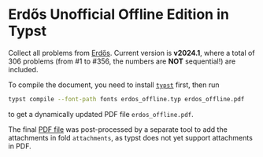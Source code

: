# Erdős Unofficial Offline Edition in Typst

Collect all problems from [Erdős](https://erdos.sdslabs.co). Current version is **v2024.1**, where a total of 306 problems (from #1 to #356, the numbers are **NOT** sequential!) are included.

To compile the document, you need to install [`typst`](https://github.com/typst/typst) first, then run

```bash
typst compile --font-path fonts erdos_offline.typ erdos_offline.pdf
```

to get a dynamically updated PDF file `erdos_offline.pdf`.

The final [PDF file](./erdos_offline_attachment.pdf) was post-processed by a separate tool to add the attachments in fold `attachments`, as typst does not yet support attachments in PDF.

